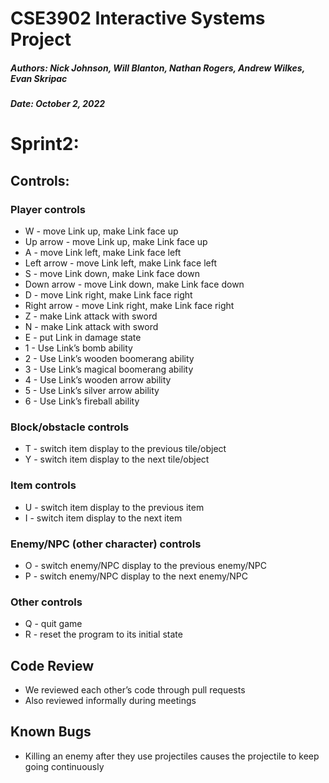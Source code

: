 # CSE3902 Interactive Systems Project
##### Authors: Nick Johnson, Will Blanton, Nathan Rogers, Andrew Wilkes, Evan Skripac
##### Date: October 2, 2022

# Sprint2:

## Controls:
### Player controls
* W - move Link up, make Link face up
* Up arrow - move Link up, make Link face up
* A - move Link left, make Link face left
* Left arrow - move Link left, make Link face left
* S - move Link down, make Link face down
* Down arrow - move Link down, make Link face down
* D - move Link right, make Link face right
* Right arrow - move Link right, make Link face right
* Z - make Link attack with sword
* N - make Link attack with sword
* E - put Link in damage state
* 1 - Use Link’s bomb ability
* 2 - Use Link’s wooden boomerang ability
* 3 - Use Link’s magical boomerang ability
* 4 - Use Link’s wooden arrow ability
* 5 - Use Link’s silver arrow ability
* 6 - Use Link’s fireball ability
### Block/obstacle controls
* T - switch item display to the previous tile/object
* Y - switch item display to the next tile/object
### Item controls
* U - switch item display to the previous item
* I - switch item display to the next item
### Enemy/NPC (other character) controls
* O - switch enemy/NPC display to the previous enemy/NPC
* P - switch enemy/NPC display to the next enemy/NPC
### Other controls
* Q - quit game
* R - reset the program to its initial state
## Code Review
* We reviewed each other’s code through pull requests
* Also reviewed informally during meetings
## Known Bugs
* Killing an enemy after they use projectiles causes the projectile to keep going continuously 
